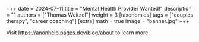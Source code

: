 +++
date = 2024-07-11
title = "Mental Health Provider Wanted!"
description = ""
authors = ["Thomas Weitzel"]
weight = 3
[taxonomies]
tags = ["couples therapy", "career coaching"]
[extra]
math = true
image = "banner.jpg"
+++


Visit <https://anonhelp.pages.dev/blog/about> to learn more.
